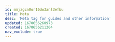 ```yaml
---
id: mmjzgcn0or16dw3anl3efbu
title: Meta
desc: 'Meta tag for guides and other information'
updated: 1670656260973
created: 1670656211204
nav_exclude: true
---
```

